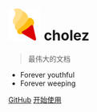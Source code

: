 # ![logo](icon.svg) cholez

> 最伟大的文档

- Forever youthful
- Forever weeping

[GitHub](https://github.com/choIez)
[开始使用](README.md)
